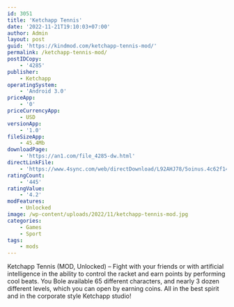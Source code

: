 ```yaml
---
id: 3051
title: 'Ketchapp Tennis'
date: '2022-11-21T19:10:03+07:00'
author: Admin
layout: post
guid: 'https://kindmod.com/ketchapp-tennis-mod/'
permalink: /ketchapp-tennis-mod/
postIDCopy:
    - '4285'
publisher:
    - Ketchapp
operatingSystem:
    - 'Android 3.0'
priceApp:
    - '0'
priceCurrencyApp:
    - USD
versionApp:
    - '1.0'
fileSizeApp:
    - 45.4Mb
downloadPage:
    - 'https://an1.com/file_4285-dw.html'
directLinkFile:
    - 'https://www.4sync.com/web/directDownload/L92AHJ78/5oinus.4c62f140e76e1623a86820e98c8d4809'
ratingCount:
    - '445'
ratingValue:
    - '4.2'
modFeatures:
    - Unlocked
image: /wp-content/uploads/2022/11/ketchapp-tennis-mod.jpg
categories:
    - Games
    - Sport
tags:
    - mods
---
```


Ketchapp Tennis (MOD, Unlocked) – Fight with your friends or with artificial intelligence in the ability to control the racket and earn points by performing cool beats. You Bole available 65 different characters, and nearly 3 dozen different levels, which you can open by earning coins. All in the best spirit and in the corporate style Ketchapp studio!